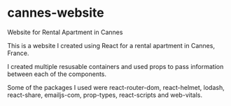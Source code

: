 # cannes-website
Website for Rental Apartment in Cannes

This is a website I created using React for a rental apartment in Cannes, France.

I created multiple resusable containers and used props to pass information between each of the components.

Some of the packages I used were react-router-dom, react-helmet, lodash, react-share, emailjs-com, prop-types, react-scripts and web-vitals.


